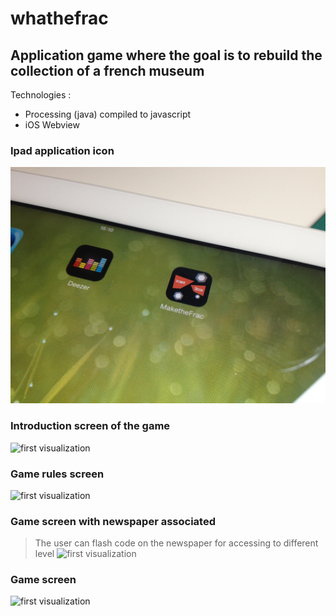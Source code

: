 # whathefrac

## Application game where the goal is to rebuild the collection of a french museum

Technologies :

* Processing (java) compiled to javascript
* iOS Webview

### Ipad application icon
![first visualization](result/application_icon.jpg)

### Introduction screen of the game
![first visualization](result/introduction_screen.jpg)

### Game rules screen
![first visualization](result/game_rules.jpg)

### Game screen with newspaper associated
> The user can flash code on the newspaper for accessing to different level
![first visualization](result/game_with_newspaper.jpg)

### Game screen
![first visualization](result/game_screen.jpg)
